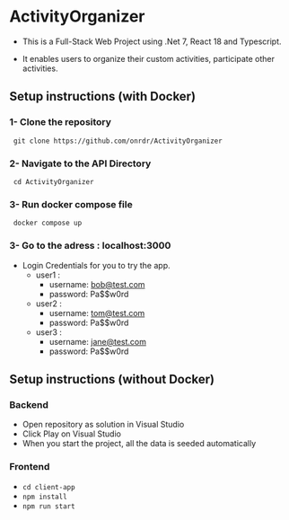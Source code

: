 # ActivityOrganizer
- This is a Full-Stack Web Project using .Net 7, React 18 and Typescript. 

- It enables users to organize their custom activities, participate other activities.   

## Setup instructions (with Docker) 

### 1- Clone the repository
```
 git clone https://github.com/onrdr/ActivityOrganizer
```

### 2- Navigate to the API Directory
```
 cd ActivityOrganizer
```

### 3- Run docker compose file
```
 docker compose up
```  

### 3- Go to the adress : localhost:3000

- Login Credentials for you to try the app.
    - user1 : 
        - username: bob@test.com
        - password: Pa$$w0rd
     - user2 : 
        - username: tom@test.com
        - password: Pa$$w0rd
     - user3 : 
        - username: jane@test.com
        - password: Pa$$w0rd

## Setup instructions (without Docker)

### Backend

- Open repository as solution in Visual Studio
- Click Play on Visual Studio
- When you start the project, all the data is seeded automatically

### Frontend

- `cd client-app`
- `npm install`
- `npm run start` 

